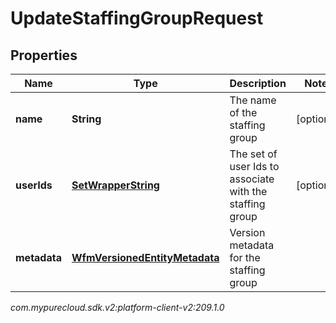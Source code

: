 # UpdateStaffingGroupRequest


## Properties

| Name | Type | Description | Notes |
| ------------ | ------------- | ------------- | ------------- |
| **name** | **String** | The name of the staffing group |  [optional] |
| **userIds** | [**SetWrapperString**](SetWrapperString) | The set of user Ids to associate with the staffing group |  [optional] |
| **metadata** | [**WfmVersionedEntityMetadata**](WfmVersionedEntityMetadata) | Version metadata for the staffing group |  |




_com.mypurecloud.sdk.v2:platform-client-v2:209.1.0_
